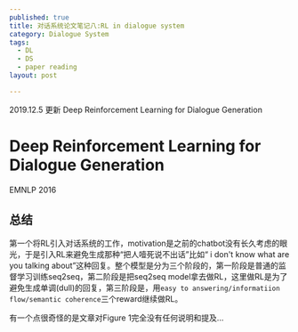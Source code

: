 ```yaml
---
published: true
title: 对话系统论文笔记八:RL in dialogue system
category: Dialogue System
tags: 
  - DL
  - DS
  - paper reading
layout: post

---
```


2019.12.5 更新 Deep Reinforcement Learning for Dialogue Generation

# Deep Reinforcement Learning for Dialogue Generation

EMNLP 2016

## 总结

第一个将RL引入对话系统的工作，motivation是之前的chatbot没有长久考虑的眼光，于是引入RL来避免生成那种“把人噎死说不出话”比如“ i don't know what are you talking about”这种回复。整个模型是分为三个阶段的，第一阶段是普通的监督学习训练seq2seq，第二阶段是把seq2seq model拿去做RL，这里做RL是为了避免生成单调(dull)的回复，第三阶段是，用`easy to answering/informatiion flow/semantic coherence`三个reward继续做RL。

有一个点很奇怪的是文章对Figure 1完全没有任何说明和提及...